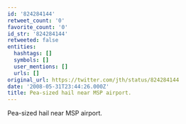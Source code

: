 ```yaml
---
id: '824284144'
retweet_count: '0'
favorite_count: '0'
id_str: '824284144'
retweeted: false
entities:
  hashtags: []
  symbols: []
  user_mentions: []
  urls: []
original_url: https://twitter.com/jth/status/824284144
date: '2008-05-31T23:44:26.000Z'
title: Pea-sized hail near MSP airport.
---
```


Pea-sized hail near MSP airport.